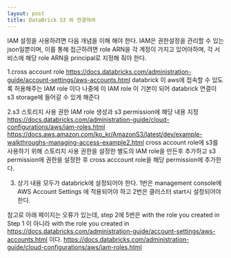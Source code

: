 ```yaml
---
layout: post
title: DataBrick S3 와 연결하여 
---
```

IAM 설정을 사용하려면 다음 개념을 이해 해야 한다.
IAM은 권한설정을 관리할 수 있는 json일뿐이며, 이를 통해 접근하려면 role ARN을 각 계정이 가지고 있어야하며,
각 서비스에 해당 role ARN을 principal로 지정해 줘야 한다.

1.cross account role
https://docs.databricks.com/administration-guide/account-settings/aws-accounts.html
databrick 이 aws에 접속할 수 있도록 허용해주는 IAM role 이다
나중에 이 IAM role 이 기본이 되어 databrick 연결이 s3 storage에 들어갈 수 있게 해준다

2.s3 스토리지 사용 권한 IAM role 생성과 s3 permission에 해당 내용 지정
https://docs.databricks.com/administration-guide/cloud-configurations/aws/iam-roles.html
https://docs.aws.amazon.com/ko_kr/AmazonS3/latest/dev/example-walkthroughs-managing-access-example2.html
cross account role에 s3를 사용하기 위해 스토리지 사용 권한을 설정한 별도의 IAM role을 만든후 추가하고
s3 permission에 권한을 설정한 후 cross acccount role을 해당 permission에 추가한다.

3. 상기 내용 모두가 databrick에 설정되어야 한다.
   1번은 management console에 AWS Account Settings 에 적용되어야 하고
   2번은 클러스터 start시 설정되어야 한다.
   
참고로 아래 페이지는 오류가 있는데, step 2에 5번은
<s3-cross-account-role> with the role you created in Step 1 이 아니라
<s3-cross-account-role> with the role you created in https://docs.databricks.com/administration-guide/account-settings/aws-accounts.html
이다.
https://docs.databricks.com/administration-guide/cloud-configurations/aws/iam-roles.html
